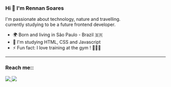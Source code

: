 ### Hi 👋 I'm Rennan Soares


I'm passionate about technology, nature and travelling.\
currently studying to be a future frontend developer.


* 🌍 Born and living in São Paulo - Brazil 🇧🇷
* 🧠 I'm studying HTML, CSS and Javascript
* ⚡ Fun fact: I love training at the gym ! 🏋🏽‍♀️

----

### Reach me::
<p>
    <a href="https://www.github.com/rennansoaresdev" target="_blank" rel="noreferrer">
        <img src="https://img.shields.io/badge/GitHub-100000?style=for-the-badge&logo=github&logoColor=white"/>
    </a>
    <a href="https://www.linkedin.com/in/rennansoares/" target="_blank" rel="noreferrer">
        <img src="https://img.shields.io/badge/LinkedIn-0077B5?style=for-the-badge&logo=linkedin&logoColor=white" />
    </a>
</p>


